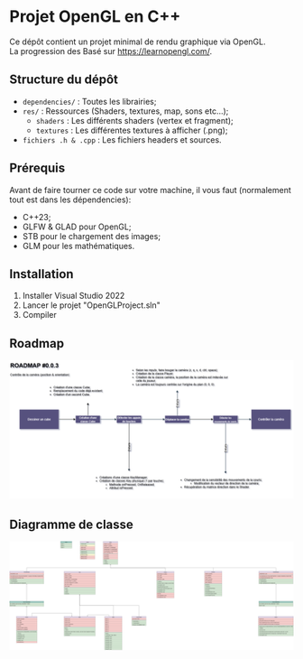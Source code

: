 # Projet OpenGL en C++

Ce dépôt contient un projet minimal de rendu graphique via OpenGL.<br>
La progression des Basé sur https://learnopengl.com/.


##  Structure du dépôt

- `dependencies/` : Toutes les librairies;
- `res/` : Ressources (Shaders, textures, map, sons etc...);
  + `shaders` : Les différents shaders (vertex et fragment);
  + `textures` : Les différentes textures à afficher (.png);
- `fichiers .h & .cpp` : Les fichiers headers et sources. 

##  Prérequis

Avant de faire tourner ce code sur votre machine, il vous faut (normalement tout est dans les dépendencies):

- C++23;
- GLFW & GLAD pour OpenGL;
- STB pour le chargement des images;
- GLM pour les mathématiques.

##  Installation

1. Installer Visual Studio 2022
2. Lancer le projet "OpenGLProject.sln"
3. Compiler

## Roadmap

![Roadmap actuelle](https://github.com/elliotdefurne/OpenGLProject/blob/40c14c48b2a2e5769cba9efb4be8372555d1e9fd/Gestion%20de%20projet/Roadmaps/RoadMapV0.0.3.drawio.png)

## Diagramme de classe

![Diagramme de classe actuel](https://github.com/elliotdefurne/OpenGLProject/blob/40c14c48b2a2e5769cba9efb4be8372555d1e9fd/Gestion%20de%20projet/Diagramme%20de%20Classe.png)
